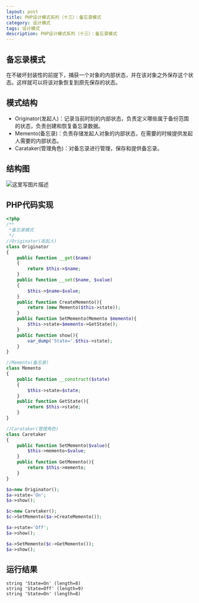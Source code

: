 ```yaml
---
layout: post
title: PHP设计模式系列（十三）：备忘录模式
category: 设计模式
tags: 设计模式
description: PHP设计模式系列（十三）：备忘录模式
---
```

## 备忘录模式
在不破坏封装性的前提下，捕获一个对象的内部状态，并在该对象之外保存这个状态。这样就可以将该对象恢复到原先保存的状态。

## 模式结构
* Originator(发起人)：记录当前时刻的内部状态，负责定义哪些属于备份范围的状态，负责创建和恢复备忘录数据。
* Memento(备忘录)：负责存储发起人对象的内部状态，在需要的时候提供发起人需要的内部状态。
* Carataker(管理角色)：对备忘录进行管理，保存和提供备忘录。

## 结构图
![这里写图片描述](http://img.blog.csdn.net/20170501111603461?watermark/2/text/aHR0cDovL2Jsb2cuY3Nkbi5uZXQvcXFfMzIzMDAzNjM=/font/5a6L5L2T/fontsize/400/fill/I0JBQkFCMA==/dissolve/70/gravity/SouthEast)

## PHP代码实现

```php
<?php
/**
 *备忘录模式
 */
//Originator(发起人)
class Originator
{
    public function __get($name)
    {
        return $this->$name;
    }
    public function __set($name, $value)
    {
        $this->$name=$value;
    }
    public function CreateMemento(){
        return (new Memento($this->state));
    }
    public function SetMemento(Memento $memento){
        $this->state=$memento->GetState();
    }
    public function show(){
        var_dump('State='.$this->state);
    }
}

//Memento(备忘录)
class Memento
{
    public function __construct($state)
    {
        $this->state=$state;
    }
    public function GetState(){
        return $this->state;
    }
}

//Carataker(管理角色)
class Caretaker
{
    public function SetMemento($value){
        $this->memento=$value;
    }
    public function GetMemento(){
        return $this->memento;
    }
}

$a=new Originator();
$a->state='On';
$a->show();

$c=new Caretaker();
$c->SetMemento($a->CreateMemento());

$a->state='Off';
$a->show();

$a->SetMemento($c->GetMemento());
$a->show();
```
## 运行结果

```
string 'State=On' (length=8)
string 'State=Off' (length=9)
string 'State=On' (length=8)
```